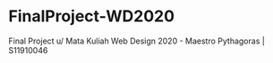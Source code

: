 # FinalProject-WD2020
Final Project u/ Mata Kuliah Web Design 2020 - Maestro Pythagoras | S11910046 
